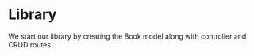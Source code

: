 # **Library**

We start our library by creating the Book model along with controller and CRUD routes.
